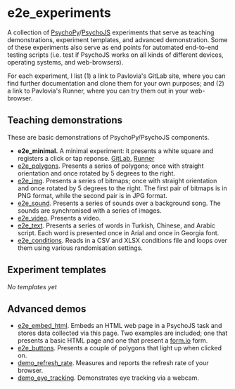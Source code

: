 # e2e_experiments
A collection of [PsychoPy](https://github.com/psychopy/psychojs)/[PsychoJS](https://github.com/psychopy/psychojs) experiments that serve as teaching demonstrations, experiment templates, and advanced demonstration. Some of these experiments also serve as end points for automated end-to-end testing scripts (i.e. test if PsychoJS works on all kinds of different devices, operating systems, and web-browsers).

For each experiment, I list (1) a link to Pavlovia's GitLab site, where you can find further documentation and clone them for your own purposes; and (2) a link to Pavlovia's Runner, where you can try them out in your web-browser.

## Teaching demonstrations
These are basic demonstrations of PsychoPy/PsychoJS components.
* **e2e_minimal.** A minimal experiment: it presents a white square and registers a click or tap reponse. [GitLab](https://gitlab.pavlovia.org/tpronk/e2e_minimal), [Runner](https://run.pavlovia.org/tpronk/e2e_minimal/html/)
* [e2e_polygons](https://gitlab.pavlovia.org/tpronk/e2e_polygons). Presents a series of polygons; once with straight orientation and once rotated by 5 degrees to the right.
* [e2e_img](https://gitlab.pavlovia.org/tpronk/e2e_img). Presents a series of bitmaps; once with straight orientation and once rotated by 5 degrees to the right. The first pair of bitmaps is in PNG format, while the second pair is in JPG format.
* [e2e_sound](https://gitlab.pavlovia.org/tpronk/e2e_sound). Presents a series of sounds over a background song. The sounds are synchronised with a series of images.
* [e2e_video](https://gitlab.pavlovia.org/tpronk/e2e_video). Presents a video. 
* [e2e_text](https://gitlab.pavlovia.org/tpronk/e2e_text). Presents a series of words in Turkish, Chinese, and Arabic script. Each word is presented once in Arial and once in Georgia font.
* [e2e_conditions](https://gitlab.pavlovia.org/tpronk/e2e_conditions). Reads in a CSV and XLSX conditions file and loops over them using various randomisation settings.

## Experiment templates
*No templates yet*

## Advanced demos
* [e2e_embed_html](https://gitlab.pavlovia.org/tpronk/e2e_embed_html). Embeds an HTML web page in a PsychoJS task and stores data collected via this page. Two examples are included; one that presents a basic HTML page and one that present a [form.io](https://formio.github.io/formio.js/) form.
* [e2e_buttons](https://gitlab.pavlovia.org/tpronk/e2e_buttons). Presents a couple of polygons that light up when clicked on.
* [demo_refresh_rate](https://gitlab.pavlovia.org/tpronk/demo_refresh_rate). Measures and reports the refresh rate of your browser.
* [demo_eye_tracking](https://gitlab.pavlovia.org/tpronk/demo_eye_tracking). Demonstrates eye tracking via a webcam.
